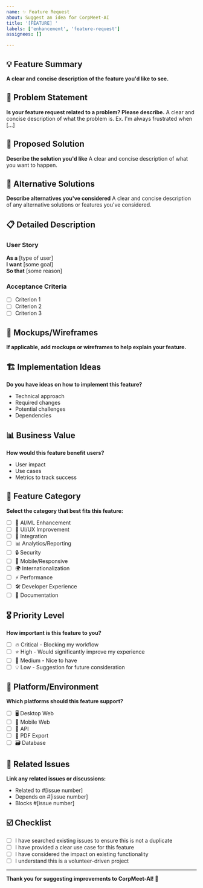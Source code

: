 ```yaml
---
name: ✨ Feature Request
about: Suggest an idea for CorpMeet-AI
title: '[FEATURE] '
labels: ['enhancement', 'feature-request']
assignees: []

---
```


## 💡 Feature Summary

**A clear and concise description of the feature you'd like to see.**

## 🎯 Problem Statement

**Is your feature request related to a problem? Please describe.**
A clear and concise description of what the problem is. Ex. I'm always frustrated when [...]

## 🚀 Proposed Solution

**Describe the solution you'd like**
A clear and concise description of what you want to happen.

## 🔄 Alternative Solutions

**Describe alternatives you've considered**
A clear and concise description of any alternative solutions or features you've considered.

## 📋 Detailed Description

### User Story
**As a** [type of user]  
**I want** [some goal]  
**So that** [some reason]

### Acceptance Criteria
- [ ] Criterion 1
- [ ] Criterion 2
- [ ] Criterion 3

## 🎨 Mockups/Wireframes

**If applicable, add mockups or wireframes to help explain your feature.**

## 🏗️ Implementation Ideas

**Do you have ideas on how to implement this feature?**

- Technical approach
- Required changes
- Potential challenges
- Dependencies

## 📊 Business Value

**How would this feature benefit users?**

- User impact
- Use cases
- Metrics to track success

## 🎯 Feature Category

**Select the category that best fits this feature:**

- [ ] 🤖 AI/ML Enhancement
- [ ] 🎨 UI/UX Improvement  
- [ ] 🔌 Integration
- [ ] 📊 Analytics/Reporting
- [ ] 🔒 Security
- [ ] 📱 Mobile/Responsive
- [ ] 🌍 Internationalization
- [ ] ⚡ Performance
- [ ] 🛠️ Developer Experience
- [ ] 📖 Documentation

## 🎖️ Priority Level

**How important is this feature to you?**

- [ ] 🔥 Critical - Blocking my workflow
- [ ] ⭐ High - Would significantly improve my experience
- [ ] 📝 Medium - Nice to have
- [ ] 💡 Low - Suggestion for future consideration

## 📱 Platform/Environment

**Which platforms should this feature support?**

- [ ] 🖥️ Desktop Web
- [ ] 📱 Mobile Web
- [ ] 🔌 API
- [ ] 📄 PDF Export
- [ ] 🗃️ Database

## 🔗 Related Issues

**Link any related issues or discussions:**

- Related to #[issue number]
- Depends on #[issue number]
- Blocks #[issue number]

## ☑️ Checklist

- [ ] I have searched existing issues to ensure this is not a duplicate
- [ ] I have provided a clear use case for this feature
- [ ] I have considered the impact on existing functionality
- [ ] I understand this is a volunteer-driven project

---

**Thank you for suggesting improvements to CorpMeet-AI! 🚀**